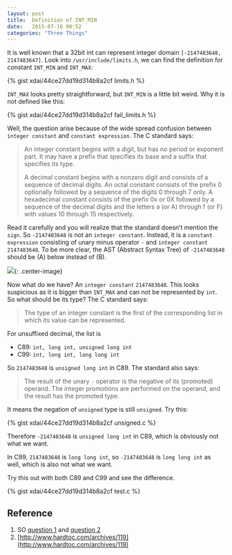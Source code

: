 ```yaml
---
layout: post
title:  Definition of INT_MIN
date:   2015-07-16 00:52
categories: "Three Things"
---
```


It is well known that a 32bit int can represent integer domain
`[-2147483648, 2147483647]`. Look into `/usr/include/limits.h`, we can
find the definition for constant `INT_MIN` and `INT_MAX`:

{% gist xdai/44ce27dd19d314b8a2cf limits.h %}

`INT_MAX` looks pretty straightforward, but `INT_MIN` is a little bit
weird. Why it is not defined like this:

{% gist xdai/44ce27dd19d314b8a2cf fail_limits.h %}

Well, the question arise because of the wide spread confusion between
`integer constant` and `constant expression`. The C standard says:

> An integer constant begins with a digit, but has no period or
> exponent part. It may have a prefix that specifies its base and a
> suffix that specifies its type.
>
> A decimal constant begins with a nonzero digit and consists of a
> sequence of decimal digits. An octal constant consists of the prefix
> 0 optionally followed by a sequence of the digits 0 through 7
> only. A hexadecimal constant consists of the prefix 0x or 0X
> followed by a sequence of the decimal digits and the letters a (or
> A) through f (or F) with values 10 through 15 respectively.

Read it carefully and you will realize that the standard doesn’t
mention the `sign`. So `-2147483648` is not an `integer
constant`. Instead, it is a `constant expression` consisting of unary
minus operator `-` and `integer constant` `2147483648`. To be more
clear, the AST (Abstract Syntax Tree) of `-2147483648` should be (A)
below instead of (B).

![](https://farm1.staticflickr.com/494/19736059105_187147883b_m.jpg){:
 .center-image}

Now what do we have? An `integer constant` `2147483648`. This looks
suspicious as it is bigger than `INT_MAX` and can not be represented
by `int`. So what should be its type? The C standard says:

> The type of an integer constant is the first of the corresponding
> list in which its value can be represented.

For unsuffixed decimal, the list is

* C89: `int, long int, unsigned long int`
* C99: `int, long int, long long int`

So `2147483648` is `unsigned long int` in C89. The standard also says:

> The result of the unary `-` operator is the negative of its
> (promoted) operand. The integer promotions are performed on the
> operand, and the result has the promoted type.

It means the negation of `unsigned` type is still `unsigned`. Try
this:

{% gist xdai/44ce27dd19d314b8a2cf unsigned.c %}

Therefore `-2147483648` is `unsigned long int` in C89, which is
obviously not what we want.

In C99, `2147483648` is `long long int`, so `-2147483648` is `long
long int` as well, which is also not what we want.

Try this out with both C89 and C99 and see the difference.

{% gist xdai/44ce27dd19d314b8a2cf test.c %}

## Reference
1. SO [question 1](http://stackoverflow.com/questions/14695118/2147483648-0-returns-true-in-c) and [question 2](http://stackoverflow.com/questions/12620753/why-it-is-different-between-2147483648-and-int-2147483648)
2. [http://www.hardtoc.com/archives/119](http://www.hardtoc.com/archives/119)
